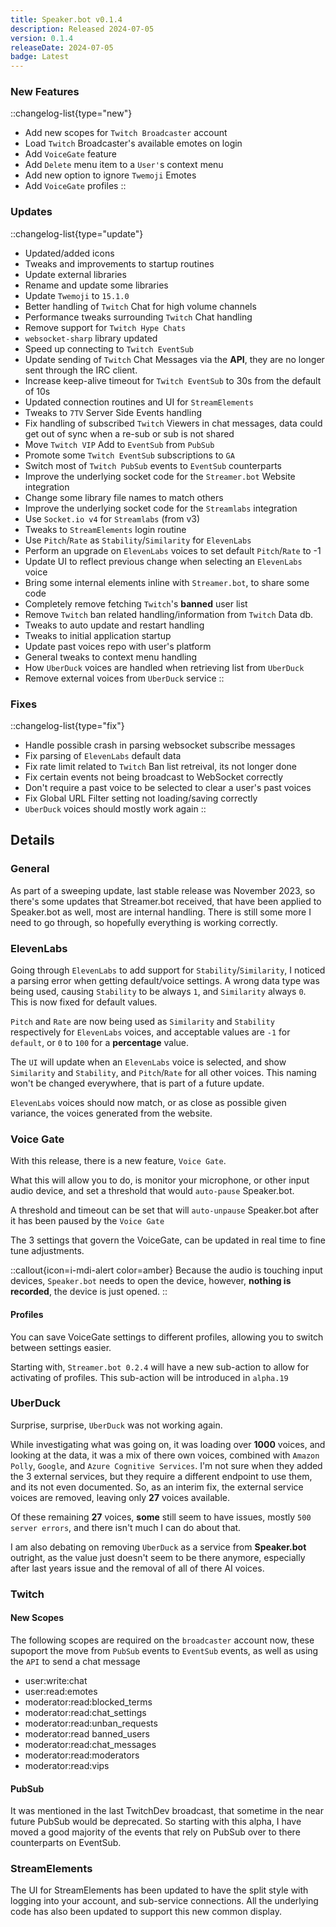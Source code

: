 ```yaml
---
title: Speaker.bot v0.1.4
description: Released 2024-07-05
version: 0.1.4
releaseDate: 2024-07-05
badge: Latest
---
```


### New Features
::changelog-list{type="new"}
* Add new scopes for `Twitch Broadcaster` account
* Load `Twitch` Broadcaster's available emotes on login
* Add `VoiceGate` feature
* Add `Delete` menu item to a `User'`s context menu
* Add new option to ignore `Twemoji` Emotes
* Add `VoiceGate` profiles
::

### Updates
::changelog-list{type="update"}
* Updated/added icons
* Tweaks and improvements to startup routines
* Update external libraries
* Rename and update some libraries
* Update `Twemoji` to `15.1.0`
* Better handling of `Twitch` Chat for high volume channels
* Performance tweaks surrounding `Twitch` Chat handling
* Remove support for `Twitch Hype Chats`
* `websocket-sharp` library updated
* Speed up connecting to `Twitch EventSub`
* Update sending of `Twitch` Chat Messages via the **API**, they are no longer sent through the IRC client.
* Increase keep-alive timeout for `Twitch EventSub` to 30s from the default of 10s
* Updated connection routines and UI for `StreamElements`
* Tweaks to `7TV` Server Side Events handling
* Fix handling of subscribed `Twitch` Viewers in chat messages, data could get out of sync when a re-sub or sub is not shared
* Move `Twitch VIP` Add to `EventSub` from `PubSub`
* Promote some `Twitch EventSub` subscriptions to `GA`
* Switch most of `Twitch PubSub` events to `EventSub` counterparts
* Improve the underlying socket code for the `Streamer.bot` Website integration
* Change some library file names to match others
* Improve the underlying socket code for the `Streamlabs` integration
* Use `Socket.io v4` for `Streamlabs` (from v3)
* Tweaks to `StreamElements` login routine
* Use `Pitch`/`Rate` as `Stability`/`Similarity` for `ElevenLabs`
* Perform an upgrade on `ElevenLabs` voices to set default `Pitch`/`Rate` to -1
* Update UI to reflect previous change when selecting an `ElevenLabs` voice
* Bring some internal elements inline with `Streamer.bot`, to share some code
* Completely remove fetching `Twitch`'s **banned** user list
* Remove `Twitch` ban related handling/information from `Twitch` Data db.
* Tweaks to auto update and restart handling
* Tweaks to initial application startup
* Update past voices repo with user's platform
* General tweaks to context menu handling
* How `UberDuck` voices are handled when retrieving list from `UberDuck`
* Remove external voices from `UberDuck` service
::

### Fixes
::changelog-list{type="fix"}
* Handle possible crash in parsing websocket subscribe messages
* Fix parsing of `ElevenLabs` default data
* Fix rate limit related to `Twitch` Ban list retreival, its not longer done
* Fix certain events not being broadcast to WebSocket correctly
* Don't require a past voice to be selected to clear a user's past voices
* Fix Global URL Filter setting not loading/saving correctly
* `UberDuck` voices should mostly work again
::

## Details
### General
As part of a sweeping update, last stable release was November 2023, so there's some updates that Streamer.bot received, that have been applied to Speaker.bot as well, most are internal handling.  There is still some more I need to go through, so hopefully everything is working correctly.
### ElevenLabs
Going through `ElevenLabs` to add support for `Stability`/`Similarity`, I noticed a parsing error when getting default/voice settings.  A wrong data type was being used, causing `Stability` to be always `1`, and `Similarity` always `0`.  This is now fixed for default values.

`Pitch` and `Rate` are now being used as `Similarity` and `Stability` respectively for `ElevenLabs` voices, and acceptable values are `-1` for `default`, or `0` to `100` for a **percentage** value.

The `UI` will update when an `ElevenLabs` voice is selected, and show `Similarity` and `Stability`, and `Pitch`/`Rate` for all other voices.  This naming won't be changed everywhere, that is part of a future update.

`ElevenLabs` voices should now match, or as close as possible given variance, the voices generated from the website.
### Voice Gate
With this release, there is a new feature, `Voice Gate`.

What this will allow you to do, is monitor your microphone, or other input audio device, and set a threshold that would `auto-pause` Speaker.bot.

A threshold and timeout can be set that will `auto-unpause` Speaker.bot after it has been paused by the `Voice Gate`

The 3 settings that govern the VoiceGate, can be updated in real time to fine tune adjustments.

::callout{icon=i-mdi-alert color=amber}
Because the audio is touching input devices, `Speaker.bot` needs to open the device, however, **nothing is recorded**, the device is just opened.
::
#### Profiles
You can save VoiceGate settings to different profiles, allowing you to switch between settings easier.

Starting with, `Streamer.bot 0.2.4` will have a new sub-action to allow for activating of profiles. This sub-action will be introduced in `alpha.19`
### UberDuck
Surprise, surprise, `UberDuck` was not working again.

While investigating what was going on, it was loading over **1000** voices, and looking at the data, it was a mix of there own voices, combined with `Amazon Polly`, `Google`, and `Azure Cognitive Services`. I'm not sure when they added the 3 external services, but they require a different endpoint to use them, and its not even documented. So, as an interim fix, the external service voices are removed, leaving only **27** voices available.

Of these remaining **27** voices, **some** still seem to have issues, mostly `500 server errors`, and there isn't much I can do about that.

I am also debating on removing `UberDuck` as a service from **Speaker.bot** outright, as the value just doesn't seem to be there anymore, especially after last years issue and the removal of all of there AI voices.
### Twitch
#### New Scopes
The following scopes are required on the `broadcaster` account now, these supoport the move from `PubSub` events to `EventSub` events, as well as using the `API` to send a chat message
* user:write:chat
* user:read:emotes
* moderator:read:blocked_terms
* moderator:read:chat_settings
* moderator:read:unban_requests
* moderator:read banned_users
* moderator:read:chat_messages
* moderator:read:moderators
* moderator:read:vips
#### PubSub
It was mentioned in the last TwitchDev broadcast, that sometime in the near future PubSub would be deprecated. So starting with this alpha, I have moved a good majority of the events that rely on PubSub over to there counterparts on EventSub.
### StreamElements
The UI for StreamElements has been updated to have the split style with logging into your account, and sub-service connections. All the underlying code has also been updated to support this new common display.
